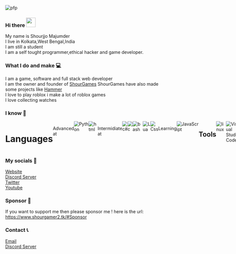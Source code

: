 ![ pfp](https://avatars.githubusercontent.com/u/90188229?s=40&v=4 "pfp") <br>
### Hi there  <img src="https://github.com/shourgamer2/shourgamer2/blob/main/wave.gif?raw=true" width="30px">
My name is Shourjjo Majumder <br>
I live in Kolkata,West Bengal,India <br>
I am still a student <br>
I am a self tought programmer,ethical hacker and game developer.
### What I do and make 💻
I am a game, software and full stack web  developer <br>
I am the owner and founder of <a href="https://github.com/ShourGames">ShourGames</a> ShourGames have also made some projects like <a href="https://github.com/HammerDiscordBot">Hammer</a> <br>
I love to play roblox i make a lot of roblox games <br>
I love collecting watches

### I know 📖
<div style="display: flex;">
 
<h1> Languages </h1>
<p>Advanced at </p> <br>
 <img alt="Python" src="https://img.shields.io/badge/python%20-%2314354C.svg?&style=for-the-badge&logo=python&logoColor=white"/> 
   <img alt="html" src="https://img.shields.io/badge/html5-%23E34F26.svg?style=for-the-badge&logo=html5&logoColor=white"/>
 
 <p> Intermidiate at </p> <br>
 <img alt="c#" src="https://img.shields.io/badge/c%23-%23239120.svg?style=for-the-badge&logo=c-sharp&logoColor=white"/>
<img alt ="c" src="https://img.shields.io/badge/c-%2300599C.svg?style=for-the-badge&logo=c&logoColor=white"/> 
<img alt="bash" src="https://img.shields.io/badge/shell_script-%23121011.svg?style=for-the-badge&logo=gnu-bash&logoColor=white">
 <img alt="Lua" src="https://img.shields.io/badge/lua-%232C2D72.svg?style=for-the-badge&logo=lua&logoColor=white"/>
  <img alt="Css" src="https://img.shields.io/badge/css3-%231572B6.svg?style=for-the-badge&logo=css3&logoColor=white"/>
 

   <p> Learning </p> <br>
     <img alt="JavaScript" src="https://img.shields.io/badge/javascript%20-%23323330.svg?&style=for-the-badge&logo=javascript&logoColor=%23F7DF1E"/>

<h2>Tools </h2>
   <img alt="linux" src="https://img.shields.io/badge/Linux-FCC624?style=for-the-badge&logo=linux&logoColor=black">
  <img alt="Visual Studio Code" src="https://img.shields.io/badge/Visual%20Studio%20Code-0078d7.svg?style=for-the-badge&logo=visual-studio-code&logoColor=white">
    <img alt="Windows" src="https://img.shields.io/badge/Windows-0078D6?style=for-the-badge&logo=windows&logoColor=white">
    <img alt="Netlify" src="https://img.shields.io/badge/netlify-%23000000.svg?style=for-the-badge&logo=netlify&logoColor=#00C7B7">
     <img alt="Unity" src="https://img.shields.io/badge/unity-%23000000.svg?style=for-the-badge&logo=unity&logoColor=white">
 

</div>

### My socials  📱 
<a href="https://shourgamer2.tk/">Website</a> <br>
<a href="https://discord.gg/4Ekyvrkyxn" title="" class="link-like-text">Discord Server</a> <br>
<a href="https://twitter.com/shourgamer2">Twitter</a> <br>
<a href="https://www.youtube.com/channel/UCjsa6kAw9bMFlxXO8zrlefA" title="" class="link-like-text">Youtube</a>

### Sponsor 🎁
If you want to support me then please sponsor me ! here is the url: https://www.shourgamer2.tk/#Sponsor



### Contact 📞
<a href = "mailto: contact@shourgamer2.tk">Email</a> <br>
<a href="https://discord.gg/4Ekyvrkyxn" title="" class="link-like-text">Discord Server</a> <br>

